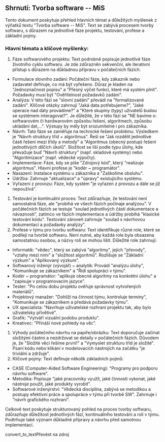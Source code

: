 Shrnutí: Tvorba software -- MiS
------------------------------

Tento dokument poskytuje přehled hlavních témat a důležitých myšlenek z výňatků textu "Tvorba software -- MiS". Text se zabývá procesem tvorby softwaru, s důrazem na jednotlivé fáze projektu, testování, profese a základní pojmy.

### Hlavní témata a klíčové myšlenky:

1.  Fáze softwarového projektu: Text podrobně popisuje jednotlivé fáze životního cyklu softwaru. Je zde zdůrazněn sekvenční, ale iterativní přístup s důrazem na důkladnou přípravu v počátečních fázích.

-   Formulace slovního zadání: Počáteční fáze, kdy zákazník nebo zadavatel definuje, co má být vyřešeno. Důraz je kladen na "Jednoznačnost popisu" a "Přesný výčet funkcí, které má systém plnit". Požadavky musí být "Ověřitelnost požadavků zadání".
-   Analýza: V této fázi se "slovní zadání" převádí na "formalizované zadání". Klíčové otázky zahrnují "Jaká data potřebujeme?", "Jaké operace nad daty provádíme?" a "Které skupiny (typy) uživatelů budou se systémem interagovat?". Je důležité, že v této fázi se "NE bavíme o: softwarovém či hardwarovém způsobu řešení, algoritmech, způsobu ukládání dat,...". Výstupy by měly být srozumitelné i pro zákazníka.
-   Návrh: Tato fáze se zaměřuje na technické řešení problému. Výsledkem je "Návrh struktury tříd + algoritmus". Řeší se "Jak rozdělit jednotlivé části řešení mezi třídy a metody" a "Algoritmus (obecný postup) řešení jednotlivých dílčích úkolů". Složitost se liší podle typu úlohy, kde převažuje buď "Návrh struktury" (např. skladové systémy) nebo "Algoritmizace" (např. vědecké výpočty).
-   Implementace: Fáze, kdy se píše "Zdrojový kód", který "realizuje algoritmus". Hlavní profese je "kodér ~ programátor".
-   Nasazení: Instalace systému u zákazníka a "Zaškolíme obsluhu".
-   Údržba: Zahrnuje "aktualizace" a "úpravy" existujícího systému.
-   Vyřazení z provozu: Fáze, kdy systém "je vyřazen z provozu a dále se již nepoužívá".

1.  Testování je kontinuální proces: Text zdůrazňuje, že testování není samostatná fáze, ale "probíhá ve všech fázích počínaje analýzou". V počátečních fázích se testuje "soulad jednotlivých částí dokumentace a návaznosti", zatímco ve fázích implementace a údržby probíhá "klasické testování kódu". Testování zároveň zahrnuje "soulad s návrhovou dokumentací a požadavky analýzy".
2.  Profese v týmu pro tvorbu softwaru: Text identifikuje různé role, které se podílejí na tvorbě softwaru. Není nutné, aby každá role byla obsazena samostatnou osobou, a názvy rolí se mohou lišit. Důležité role zahrnují:

-   Informatik: "vědec", který se zabývá "algoritmy", jejich "převody", "vztahy mezi nimi" a "složitost algoritmů". Rozlišuje se "Základní výzkum" a "Aplikovaný výzkum".
-   Softwarový inženýr (vývojář) ~ analytik: Provádí "analýzu úlohy", "Komunikuje se zákazníkem" a "Řídí spolupráci v týmu".
-   Kodér ~ programátor: "aplikuje obecné algoritmy na konkrétní úlohu" a "zapisuje v programovacím jazyce".
-   Tester: "Po celou dobu projektu ověřuje správnost vytvořených materiálů".
-   Projektový manažer: "Dohlíží na činnost týmu, kontroluje termíny", "Komunikuje se zákazníkem a předává požadavky týmu".
-   UX specialista: "Navrhuje uživatelské rozhraní projektu tak, aby bylo uživatelsky přívětivé".
-   Grafik: "Vytváří vizuální podobu produktu".
-   Kreativec: "Přináší nové pohledy na věc".

1.  Výhody počátečního návrhu na papíře/obrázku: Text doporučuje začínat složitými částmi a nezdržovat se detaily v počátečních fázích. Důvodem je, že "Složité věci řešíme první!" a "Vymyslet strukturu tříd je složité". Psaní kódu nebo klikání v modelovacích nástrojích na začátku "je triviální a zdržuje".
2.  Klíčové pojmy: Text definuje několik základních pojmů:

-   CASE (Computer-Aided Software Engineering): "Programy pro podporu návrhu software".
-   Metodika: Popisuje "jaké pracovníky využít, jaké činnosti vykonat, jaké nástroje použít, jaké produkty vyrobit".
-   Softwarové inženýrství: "Vědecká disciplína, zabývá se metodikou a postupy efektivní práce a spolupráce v týmu při tvorbě SW". Zahrnuje i "návrh grafického rozhraní".

Celkově text poskytuje strukturovaný pohled na proces tvorby softwaru, zdůrazňuje důležitost jednotlivých fází, kontinuálního testování a rolí v týmu. Podtrhuje také význam důkladné přípravy a návrhu před samotnou implementací.

convert_to_textPřevést na zdroj
